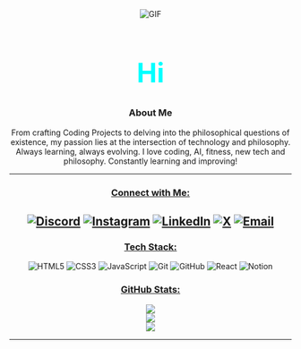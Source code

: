 <div align="center">
  <img src="https://media.giphy.com/media/v1.Y2lkPTc5MGI3NjExNW1rZ2t0cnlnYWEzaW1na3U0cDY2bnNlZHhxYjFqdnJvZHJraTZyYSZlcD12MV9naWZzX3NlYXJjaCZjdD1n/AFdcYElkoNAUE/giphy.gif" alt="GIF">
  
  <h1 style="color: #00FFFF; font-size: 3rem; font-weight: bold;">Hi</h1>

### About Me
From crafting Coding Projects to delving into the philosophical questions of existence, my passion lies at the intersection of technology and philosophy. Always learning, always evolving. I love coding, AI, fitness, new tech and  philosophy. Constantly learning and improving!

</div>

 ---

<div align="center">

### <u>Connect with Me:</u>

[![Discord](https://img.shields.io/badge/Discord-%237289DA.svg?logo=discord&logoColor=white)](https://discord.gg/ypQKJyh7) 
[![Instagram](https://img.shields.io/badge/Instagram-%23E4405F.svg?logo=Instagram&logoColor=white)](https://instagram.com/nishan.100) 
[![LinkedIn](https://img.shields.io/badge/LinkedIn-%230077B5.svg?logo=linkedin&logoColor=white)](https://www.linkedin.com/in/nishan-579782284/) 
[![X](https://img.shields.io/badge/X-black.svg?logo=X&logoColor=white)](https://x.com/nishan_tw) 
[![Email](https://img.shields.io/badge/Email-D14836?logo=gmail&logoColor=white)](mailto:nishannarban001@gmail.com) 
---
  
### <u>Tech Stack:</u>
![HTML5](https://img.shields.io/badge/html5-%23E34F26.svg?style=flat&logo=html5&logoColor=white) 
![CSS3](https://img.shields.io/badge/css3-%231572B6.svg?style=flat&logo=css3&logoColor=white) 
![JavaScript](https://img.shields.io/badge/javascript-%23323330.svg?style=flat&logo=javascript&logoColor=%23F7DF1E) 
![Git](https://img.shields.io/badge/git-%23F05033.svg?style=flat&logo=git&logoColor=white) 
![GitHub](https://img.shields.io/badge/github-%23121011.svg?style=flat&logo=github&logoColor=white) 
![React](https://img.shields.io/badge/react-%2320232a.svg?style=flat&logo=react&logoColor=%2361DAFB) 
![Notion](https://img.shields.io/badge/Notion-%23000000.svg?style=flat&logo=notion&logoColor=white) 

### <u>GitHub Stats:</u>
![](https://github-readme-stats.vercel.app/api?username=Nishan-Narvan&theme=blue-green&hide_border=false&include_all_commits=false&count_private=false)<br/>
![](https://nirzak-streak-stats.vercel.app/?user=Nishan-Narvan&theme=blue-green&hide_border=false)<br/>
![](https://github-readme-stats.vercel.app/api/top-langs/?username=Nishan-Narvan&theme=blue-green&hide_border=false&include_all_commits=false&count_private=false&layout=compact)


---

</div>
